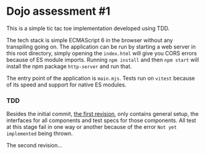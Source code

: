 # Dojo assessment #1
This is a simple tic tac toe implementation developed using TDD. 

The tech stack is simple ECMAScript 6 in the browser without any transpiling going on. The application can be run by starting a web server in this root directory, simply opening the `index.html` will give you CORS errors because of ES module imports. Running `npm install` and then `npm start` will install the npm package `http-server` and run that.

The entry point of the application is `main.mjs`. Tests run on `vitest` because of its speed and support for native ES modules.

### TDD
Besides the initial commit, [the first revision](https://github.com/evertverschoor/dojo-assessment-1/commit/cee63cf9ee46010229169f2d94abc990ae302278), only contains general setup, the interfaces for all components and test specs for those components. All test at this stage fail in one way or another because of the error `Not yet implemented` being thrown.

The second revision...
